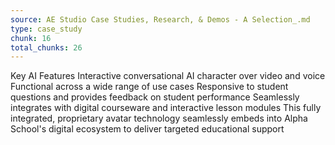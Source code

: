 ```yaml
---
source: AE Studio Case Studies, Research, & Demos - A Selection_.md
type: case_study
chunk: 16
total_chunks: 26
---
```


Key AI Features
Interactive conversational AI character over video and voice
Functional across a wide range of use cases
Responsive to student questions and provides feedback on student performance
Seamlessly integrates with digital courseware and interactive lesson modules
This fully integrated, proprietary avatar technology seamlessly embeds into Alpha School's digital ecosystem to deliver targeted educational support